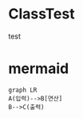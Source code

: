 <script src="https://cdn.jsdelivr.net/npm/mermaid/dist/mermaid.min.js"></script>
<script>mermaid.initialize({startOnLoad:true});</script>

# ClassTest
test

# mermaid
```mermaid
graph LR
A(입력)-->B[연산]
B-->C(출력)
```
